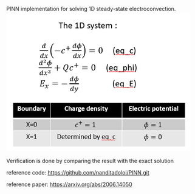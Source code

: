 PINN implementation for solving 1D steady-state electroconvection. 
![governing equation and boundary condition](https://github.com/shirinprovat/PINN_electroconvection/blob/main/1D_electroconvection_PINN/equ.png)

Verification is done by comparing the result with the exact solution

reference code: https://github.com/nanditadoloi/PINN.git

reference paper: https://arxiv.org/abs/2006.14050


